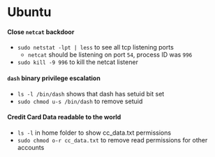 # Ubuntu

#### Close `netcat` backdoor
- `sudo netstat -lpt | less` to see all tcp listening ports
  - `netcat` should be listening on port `54`, process ID was `996`
- `sudo kill -9 996` to kill the netcat listener

#### `dash` binary privilege escalation
- `ls -l /bin/dash` shows that dash has setuid bit set
- `sudo chmod u-s /bin/dash` to remove setuid

#### Credit Card Data readable to the world
- `ls -l` in home folder to show cc_data.txt permissions
- `sudo chmod o-r cc_data.txt` to remove read permissions for other accounts

